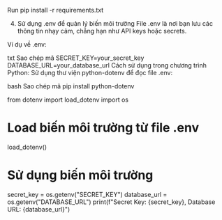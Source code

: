 Run 
pip install -r requirements.txt

4. Sử dụng .env để quản lý biến môi trường
File .env là nơi bạn lưu các thông tin nhạy cảm, chẳng hạn như API keys hoặc secrets.

Ví dụ về .env:

txt
Sao chép mã
SECRET_KEY=your_secret_key
DATABASE_URL=your_database_url
Cách sử dụng trong chương trình Python: Sử dụng thư viện python-dotenv để đọc file .env:

bash
Sao chép mã
pip install python-dotenv

from dotenv import load_dotenv
import os

# Load biến môi trường từ file .env
load_dotenv()

# Sử dụng biến môi trường
secret_key = os.getenv("SECRET_KEY")
database_url = os.getenv("DATABASE_URL")
print(f"Secret Key: {secret_key}, Database URL: {database_url}")
